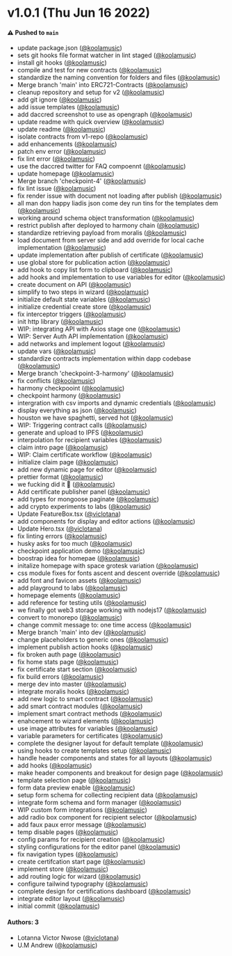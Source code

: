 # v1.0.1 (Thu Jun 16 2022)

#### ⚠️ Pushed to `main`

- update package.json ([@koolamusic](https://github.com/koolamusic))
- sets git hooks file format watcher in lint staged ([@koolamusic](https://github.com/koolamusic))
- install git hooks ([@koolamusic](https://github.com/koolamusic))
- compile and test for new contracts ([@koolamusic](https://github.com/koolamusic))
- standardize the naming convention for folders and files ([@koolamusic](https://github.com/koolamusic))
- Merge branch 'main' into ERC721-Contracts ([@koolamusic](https://github.com/koolamusic))
- cleanup repository and setup for v2 ([@koolamusic](https://github.com/koolamusic))
- add git ignore ([@koolamusic](https://github.com/koolamusic))
- add issue templates ([@koolamusic](https://github.com/koolamusic))
- add daccred screenshot to use as opengraph ([@koolamusic](https://github.com/koolamusic))
- update readme with quick overview ([@koolamusic](https://github.com/koolamusic))
- update readme ([@koolamusic](https://github.com/koolamusic))
- isolate contracts from v1-repo ([@koolamusic](https://github.com/koolamusic))
- add enhancements ([@koolamusic](https://github.com/koolamusic))
- patch env error ([@koolamusic](https://github.com/koolamusic))
- fix lint error ([@koolamusic](https://github.com/koolamusic))
- use the daccred twitter for FAQ compoennt ([@koolamusic](https://github.com/koolamusic))
- update homepage ([@koolamusic](https://github.com/koolamusic))
- Merge branch 'checkpoint-4' ([@koolamusic](https://github.com/koolamusic))
- fix lint issue ([@koolamusic](https://github.com/koolamusic))
- fix render issue with document not loading after publish ([@koolamusic](https://github.com/koolamusic))
- all man don happy liadis json come dey run tins for the templates dem ([@koolamusic](https://github.com/koolamusic))
- working around schema object transformation ([@koolamusic](https://github.com/koolamusic))
- restrict publish after deployed to harmony chain ([@koolamusic](https://github.com/koolamusic))
- standardize retrieving payload from moralis ([@koolamusic](https://github.com/koolamusic))
- load document from server side and add override for local cache implementation ([@koolamusic](https://github.com/koolamusic))
- update implementation after publish of certificate ([@koolamusic](https://github.com/koolamusic))
- use global store for publication action ([@koolamusic](https://github.com/koolamusic))
- add hook to copy list form to clipboard ([@koolamusic](https://github.com/koolamusic))
- add hooks and implementation to use variables for editor ([@koolamusic](https://github.com/koolamusic))
- create document on API ([@koolamusic](https://github.com/koolamusic))
- simplify to two steps in wizard ([@koolamusic](https://github.com/koolamusic))
- initialize default state variables ([@koolamusic](https://github.com/koolamusic))
- initialize credential create store ([@koolamusic](https://github.com/koolamusic))
- fix interceptor triggers ([@koolamusic](https://github.com/koolamusic))
- init http library ([@koolamusic](https://github.com/koolamusic))
- WIP: integrating API with Axios stage one ([@koolamusic](https://github.com/koolamusic))
- WIP: Server Auth API implementation ([@koolamusic](https://github.com/koolamusic))
- add networks and implement logout ([@koolamusic](https://github.com/koolamusic))
- update vars ([@koolamusic](https://github.com/koolamusic))
- standardize contracts implementation within dapp codebase ([@koolamusic](https://github.com/koolamusic))
- Merge branch 'checkpoint-3-harmony' ([@koolamusic](https://github.com/koolamusic))
- fix conflicts ([@koolamusic](https://github.com/koolamusic))
- harmony checkpooint ([@koolamusic](https://github.com/koolamusic))
- checkpoint harmony ([@koolamusic](https://github.com/koolamusic))
- intergration with csv imports and dynamic credentials ([@koolamusic](https://github.com/koolamusic))
- display everything as json ([@koolamusic](https://github.com/koolamusic))
- houston we have spaghetti, served hot ([@koolamusic](https://github.com/koolamusic))
- WIP: Triggering contract calls ([@koolamusic](https://github.com/koolamusic))
- generate and upload to IPFS ([@koolamusic](https://github.com/koolamusic))
- interpolation for recipient variables ([@koolamusic](https://github.com/koolamusic))
- claim intro page ([@koolamusic](https://github.com/koolamusic))
- WIP: Claim certificate workflow ([@koolamusic](https://github.com/koolamusic))
- initialize claim page ([@koolamusic](https://github.com/koolamusic))
- add new dynamic page for editor ([@koolamusic](https://github.com/koolamusic))
- prettier format ([@koolamusic](https://github.com/koolamusic))
- we fucking did it 🚀 ([@koolamusic](https://github.com/koolamusic))
- Add certificate publisher panel ([@koolamusic](https://github.com/koolamusic))
- add types for mongoose paginate ([@koolamusic](https://github.com/koolamusic))
- add crypto experiments to labs ([@koolamusic](https://github.com/koolamusic))
- Update FeatureBox.tsx ([@viclotana](https://github.com/viclotana))
- add components for display and editor actions ([@koolamusic](https://github.com/koolamusic))
- Update Hero.tsx ([@viclotana](https://github.com/viclotana))
- fix linting errors ([@koolamusic](https://github.com/koolamusic))
- husky asks for too much ([@koolamusic](https://github.com/koolamusic))
- checkpoint application demo ([@koolamusic](https://github.com/koolamusic))
- boostrap idea for homepae ([@koolamusic](https://github.com/koolamusic))
- initalize homepage with space grotesk variation ([@koolamusic](https://github.com/koolamusic))
- css module fixes for fonts ascent and descent override ([@koolamusic](https://github.com/koolamusic))
- add font and favicon assets ([@koolamusic](https://github.com/koolamusic))
- add playground to labs ([@koolamusic](https://github.com/koolamusic))
- homepage elements ([@koolamusic](https://github.com/koolamusic))
- add reference for testing utils ([@koolamusic](https://github.com/koolamusic))
- we finally got web3 storage working with nodejs17 ([@koolamusic](https://github.com/koolamusic))
- convert to monorepo ([@koolamusic](https://github.com/koolamusic))
- change commit message to: one time access ([@koolamusic](https://github.com/koolamusic))
- Merge branch 'main' into dev ([@koolamusic](https://github.com/koolamusic))
- change placeholders to generic ones ([@koolamusic](https://github.com/koolamusic))
- implement publish action hooks ([@koolamusic](https://github.com/koolamusic))
- fix broken auth page ([@koolamusic](https://github.com/koolamusic))
- fix home stats page ([@koolamusic](https://github.com/koolamusic))
- fix certificate start section ([@koolamusic](https://github.com/koolamusic))
- fix build errors ([@koolamusic](https://github.com/koolamusic))
- merge dev into master ([@koolamusic](https://github.com/koolamusic))
- integrate moralis hooks ([@koolamusic](https://github.com/koolamusic))
- add new logic to smart contract ([@koolamusic](https://github.com/koolamusic))
- add smart contract modules ([@koolamusic](https://github.com/koolamusic))
- implement smart contract methods ([@koolamusic](https://github.com/koolamusic))
- enahcement to wizard elements ([@koolamusic](https://github.com/koolamusic))
- use image attributes for variables ([@koolamusic](https://github.com/koolamusic))
- variable parameters for certificates ([@koolamusic](https://github.com/koolamusic))
- complete the designer layout for default template ([@koolamusic](https://github.com/koolamusic))
- using hooks to create templates setup ([@koolamusic](https://github.com/koolamusic))
- handle header components and states for all layouts ([@koolamusic](https://github.com/koolamusic))
- add hooks ([@koolamusic](https://github.com/koolamusic))
- make header components and breakout for design page ([@koolamusic](https://github.com/koolamusic))
- template selection page ([@koolamusic](https://github.com/koolamusic))
- form data preview enable ([@koolamusic](https://github.com/koolamusic))
- setup form schema for collecting recipient data ([@koolamusic](https://github.com/koolamusic))
- integrate form schema and form manager ([@koolamusic](https://github.com/koolamusic))
- WIP custom form integrations ([@koolamusic](https://github.com/koolamusic))
- add radio box component for recipient selector ([@koolamusic](https://github.com/koolamusic))
- add faux paux error message ([@koolamusic](https://github.com/koolamusic))
- temp disable pages ([@koolamusic](https://github.com/koolamusic))
- config params for recipient creation ([@koolamusic](https://github.com/koolamusic))
- styling configurations for the editor panel ([@koolamusic](https://github.com/koolamusic))
- fix navigation types ([@koolamusic](https://github.com/koolamusic))
- create certifcation start page ([@koolamusic](https://github.com/koolamusic))
- implement store ([@koolamusic](https://github.com/koolamusic))
- add routing logic for wizard ([@koolamusic](https://github.com/koolamusic))
- configure tailwind typography ([@koolamusic](https://github.com/koolamusic))
- complete design for certifications dashboard ([@koolamusic](https://github.com/koolamusic))
- integrate editor layout ([@koolamusic](https://github.com/koolamusic))
- initial commit ([@koolamusic](https://github.com/koolamusic))

#### Authors: 3

- Lotanna Victor Nwose ([@viclotana](https://github.com/viclotana))
- U.M Andrew ([@koolamusic](https://github.com/koolamusic))
